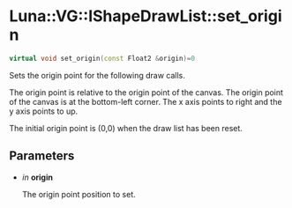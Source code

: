 # Luna::VG::IShapeDrawList::set_origin

```c++
virtual void set_origin(const Float2 &origin)=0
```

Sets the origin point for the following draw calls. 

The origin point is relative to the origin point of the canvas. The origin point of the canvas is at the bottom-left corner. The x axis points to right and the y axis points to up.

The initial origin point is (0,0) when the draw list has been reset. 

## Parameters
* *in* **origin**

    The origin point position to set. 

